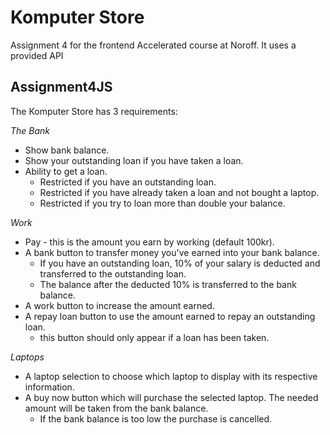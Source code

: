 # Komputer Store

Assignment 4 for the frontend Accelerated course at Noroff. It uses a provided API

## Assignment4JS

The Komputer Store has 3 requirements:

_The Bank_

- Show bank balance.
- Show your outstanding loan if you have taken a loan.
- Ability to get a loan.
  - Restricted if you have an outstanding loan.
  - Restricted if you have already taken a loan and not bought a laptop.
  - Restricted if you try to loan more than double your balance.

_Work_

- Pay - this is the amount you earn by working (default 100kr).
- A bank button to transfer money you've earned into your bank balance.
  - If you have an outstanding loan, 10% of your salary is deducted and transferred to the
    outstanding loan.
  - The balance after the deducted 10% is transferred to the bank balance.
- A work button to increase the amount earned.
- A repay loan button to use the amount earned to repay an outstanding loan.
  - this button should only appear if a loan has been taken.

_Laptops_

- A laptop selection to choose which laptop to display with its respective information.
- A buy now button which will purchase the selected laptop. The needed amount will be taken from the bank balance.
  - If the bank balance is too low the purchase is cancelled.

